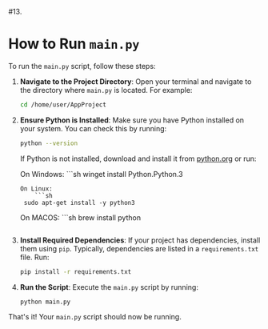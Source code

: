 #13.

# How to Run `main.py`

To run the `main.py` script, follow these steps:

1. **Navigate to the Project Directory**:
    Open your terminal and navigate to the directory where `main.py` is located. For example:
    ```sh
    cd /home/user/AppProject
    ```

2. **Ensure Python is Installed**:
    Make sure you have Python installed on your system. You can check this by running:
    ```sh
    python --version
    ```
    If Python is not installed, download and install it from [python.org](https://www.python.org/) or run:

    On Windows:
        ```sh
    winget install Python.Python.3
    ```
    On Linux:
        ```sh
     sudo apt-get install -y python3
    ```
    On MACOS:
        ```sh
     brew install python
    ```

3. **Install Required Dependencies**:
    If your project has dependencies, install them using `pip`. Typically, dependencies are listed in a `requirements.txt` file. Run:
    ```sh
    pip install -r requirements.txt
    ```

4. **Run the Script**:
    Execute the `main.py` script by running:
    ```sh
    python main.py
    ```

That's it! Your `main.py` script should now be running.